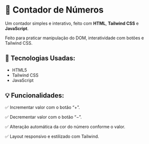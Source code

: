 # 🔢 Contador de Números
Um contador simples e interativo, feito com **HTML**, **Tailwind CSS** e **JavaScript**.

Feito para praticar manipulação do DOM, interatividade com botões e Tailwind CSS.

## 📐 Tecnologias Usadas:
- HTML5
- Tailwind CSS
- JavaScript

## 💡 Funcionalidades:
✅ Incrementar valor com o botão “+”.

✅ Decrementar valor com o botão “−”.

✅ Alteração automática da cor do número conforme o valor.

✅ Layout responsivo e estilizado com Tailwind.
